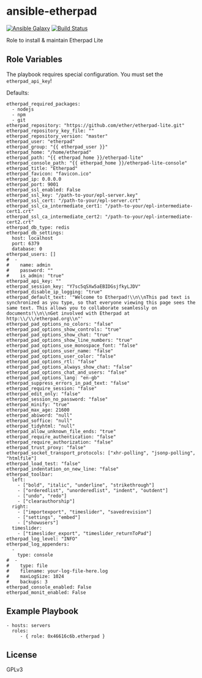 ansible-etherpad
================

[![Ansible Galaxy](http://img.shields.io/badge/ansible--galaxy-etherpad-blue.svg)](https://galaxy.ansible.com/list#/roles/4758) [![Build Status](https://travis-ci.org/systemli/ansible-etherpad.svg)](https://travis-ci.org/systemli/ansible-etherpad)

Role to install & maintain Etherpad Lite

Role Variables
--------------

The playbook requires special configuration. You must set the `etherpad_api_key`!

Defaults:

    etherpad_required_packages:
      - nodejs
      - npm
      - git
    etherpad_repository: "https://github.com/ether/etherpad-lite.git"
    etherpad_repository_key_file: ""
    etherpad_repository_version: "master"
    etherpad_user: "etherpad"
    etherpad_group: "{{ etherpad_user }}"
    etherpad_home: "/home/etherpad"
    etherpad_path: "{{ etherpad_home }}/etherpad-lite"
    etherpad_console_path: "{{ etherpad_home }}/etherpad-lite-console"
    etherpad_title: "Etherpad"
    etherpad_favicon: "favicon.ico"
    etherpad_ip: 0.0.0.0
    etherpad_port: 9001
    etherpad_ssl_enabled: False
    etherpad_ssl_key: "/path-to-your/epl-server.key"
    etherpad_ssl_cert: "/path-to-your/epl-server.crt"
    etherpad_ssl_ca_intermediate_cert1: "/path-to-your/epl-intermediate-cert1.crt"
    etherpad_ssl_ca_intermediate_cert2: "/path-to-your/epl-intermediate-cert2.crt"
    etherpad_db_type: redis
    etherpad_db_settings:
      host: localhost
      port: 6379
      database: 0
    etherpad_users: []
    #  -
    #    name: admin
    #    password: ""
    #    is_admin: "true"
    etherpad_api_key: ""
    etherpad_session_key: "Y7sc5qSXw5aEBIDGsjfkyLJDV"
    etherpad_disable_ip_logging: "true"
    etherpad_default_text: '"Welcome to Etherpad!\\n\\nThis pad text is synchronized as you type, so that everyone viewing this page sees the same text. This allows you to collaborate seamlessly on documents!\\n\\nGet involved with Etherpad at http:\\/\\/etherpad.org\\n"'
    etherpad_pad_options_no_colors: "false"
    etherpad_pad_options_show_controls: "true"
    etherpad_pad_options_show_chat: "true"
    etherpad_pad_options_show_line_numbers: "true"
    etherpad_pad_options_use_monospace_font: "false"
    etherpad_pad_options_user_name: "false"
    etherpad_pad_options_user_color: "false"
    etherpad_pad_options_rtl: "false"
    etherpad_pad_options_always_show_chat: "false"
    etherpad_pad_options_chat_and_users: "false"
    etherpad_pad_options_lang: "en-gb"
    etherpad_suppress_errors_in_pad_text: "false"
    etherpad_require_session: "false"
    etherpad_edit_only: "false"
    etherpad_session_no_password: "false"
    etherpad_minify: "true"
    etherpad_max_age: 21600
    etherpad_abiword: "null"
    etherpad_soffice: "null"
    etherpad_tidyhtml: "null"
    etherpad_allow_unknown_file_ends: "true"
    etherpad_require_authentication: "false"
    etherpad_require_authorization: "false"
    etherpad_trust_proxy: "false"
    etherpad_socket_transport_protocols: ["xhr-polling", "jsonp-polling", "htmlfile"]
    etherpad_load_test: "false"
    etherpad_indentation_on_new_line: "false"
    etherpad_toolbar:
      left:
        - ["bold", "italic", "underline", "strikethrough"]
        - ["orderedlist", "unorderedlist", "indent", "outdent"]
        - ["undo", "redo"]
        - ["clearauthorship"]
      right:
        - ["importexport", "timeslider", "savedrevision"]
        - ["settings", "embed"]
        - ["showusers"]
      timeslider:
        - ["timeslider_export", "timeslider_returnToPad"]
    etherpad_log_level: "INFO"
    etherpad_log_appenders:
      -
        type: console
    #  -
    #    type: file
    #    filename: your-log-file-here.log
    #    maxLogSize: 1024
    #    backups: 3
    etherpad_console_enabled: False
    etherpad_monit_enabled: False

Example Playbook
----------------

    - hosts: servers
      roles:
         - { role: 0x46616c6b.etherpad }

License
-------

GPLv3
